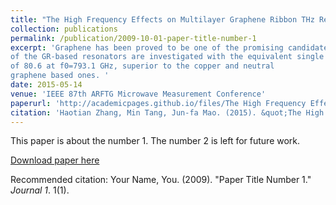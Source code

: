 ```yaml
---
title: "The High Frequency Effects on Multilayer Graphene Ribbon THz Resonators"
collection: publications
permalink: /publication/2009-10-01-paper-title-number-1
excerpt: 'Graphene has been proved to be one of the promising candidate materials for high-frequency applications. The multilayer graphene ribbon (GR) based resonators are proposed and characterized in this work. The geometry- dependent resonant frequencies (f0) and unloaded Q-factors (Qu) 
of the GR-based resonators are investigated with the equivalent single conductor (ESC) model. It is found that by intercalation doping with AsF5, the graphene resonators can provide a high Qu 
of 80.6 at f0=793.1 GHz, superior to the copper and neutral 
graphene based ones. '
date: 2015-05-14
venue: 'IEEE 87th ARFTG Microwave Measurement Conference'
paperurl: 'http://academicpages.github.io/files/The High Frequency Effects on Multilayer Graphene Ribbon THz Resonators.pdf'
citation: 'Haotian Zhang, Min Tang, Jun-fa Mao. (2015). &quot;The High Frequency Effects on Multilayer Graphene Ribbon THz Resonators.&quot; <i>IEEE 87th ARFTG Microwave Measurement Conference</i>. 1(1).'
---
```

This paper is about the number 1. The number 2 is left for future work.

[Download paper here](http://academicpages.github.io/files/paper1.pdf)

Recommended citation: Your Name, You. (2009). "Paper Title Number 1." <i>Journal 1</i>. 1(1).